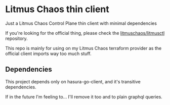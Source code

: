 # Litmus Chaos thin client

Just a Litmus Chaos Control Plane thin client with minimal dependencies

If you're looking for the official thing, please check the [litmuschaos/litmusctl](https://github.com/litmuschaos/litmusctl) repository.

This repo is mainly for using on my Litmus Chaos terraform provider as the official client imports way too much stuff.

## Dependencies

This project depends only on hasura-go-client, and it's transitive dependencies.

If in the future I'm feeling to... I'll remove it too and to plain graphql queries.
